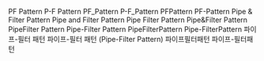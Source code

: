 ﻿PF Pattern
P-F Pattern
PF_Pattern
P-F_Pattern
PFPattern
PF-Pattern
Pipe & Filter Pattern
Pipe and Filter Pattern
Pipe Filter Pattern
Pipe&Filter Pattern
PipeFilter Pattern
Pipe-Filter Pattern
PipeFilterPattern
Pipe-FilterPattern
파이프-필터 패턴 
파이프-필터 패턴 (Pipe-Filter Pattern)
파이프필터패턴 
파이프-필터패턴 
